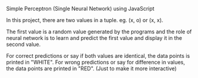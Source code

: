Simple Perceptron (Single Neural Network) using JavaScript

In this project, there are two values in a tuple. eg. (x, o) or (x, x).

The first value is a random value generated by the programs and the role of neural network is to learn and predict the first value and display it in the second value.

For correct predictions or say if both values are identical, the data points is printed in "WHITE".
For wrong predictions or say for difference in values, the data points are printed in "RED".
(Just to make it more interactive)

